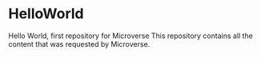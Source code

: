 # HelloWorld
Hello World, first repository for Microverse
This repository contains all the content that was requested by Microverse.

